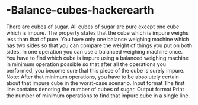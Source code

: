 # -Balance-cubes-hackerearth
There are  cubes of sugar. All cubes of sugar are pure except one cube which is impure. The property states that the cube which is impure weighs less than that of pure. You have only one balance weighing machine which has two sides so that you can compare the weight of things you put on both sides. In one operation you can use a balanced weighing machine once. You have to find which cube is impure using a balanced weighing machine in minimum operation possible so that after all the operations you performed, you become sure that this piece of the cube is surely impure.   Note: After that minimum operations, you have to be absolutely certain about that impure cube in the worst-case scenario.  Input format  The first line contains  denoting the number of cubes of sugar.  Output format  Print the number of minimum operations to find that impure cube in a single line.
